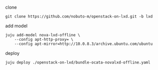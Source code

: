 clone

    git clone https://github.com/nobuto-m/openstack-on-lxd.git -b lxd

add model

    juju add-model nova-lxd-offline \
        --config apt-http-proxy= \
        --config apt-mirror=http://10.0.8.3/archive.ubuntu.com/ubuntu

deploy

    juju deploy ./openstack-on-lxd/bundle-ocata-novalxd-offline.yaml
